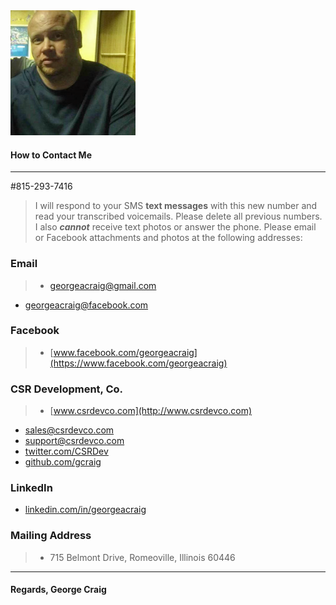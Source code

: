 <img src="george-craig.png">

#### How to Contact Me
***
#815-293-7416
> I will respond to your SMS **text messages** with this new number and read your transcribed voicemails. Please delete all previous numbers. I also **_cannot_** receive text photos or answer the phone. Please email or Facebook attachments and photos at the following addresses:

### Email
> - [georgeacraig@gmail.com](mailto:georgeacraig@gmail.com)
- [georgeacraig@facebook.com](mailto:georgeacraig@facebook.com)

### Facebook
> - [www.facebook.com/georgeacraig](https://www.facebook.com/georgeacraig)

### CSR Development, Co.
> - [www.csrdevco.com](http://www.csrdevco.com)
- [sales@csrdevco.com](mailto:sales@csrdevco.com)
- [support@csrdevco.com](mailto:sales@csrdevco.com)
- [twitter.com/CSRDev](http://www.twitter.com/CSRDev)
- [github.com/gcraig](http://www.github.com/gcraig)

### LinkedIn
- [linkedin.com/in/georgeacraig](http://www.linkedin.com/in/georgeacraig)

### Mailing Address
> - 715 Belmont Drive, Romeoville, Illinois 60446

***

#### Regards, George Craig